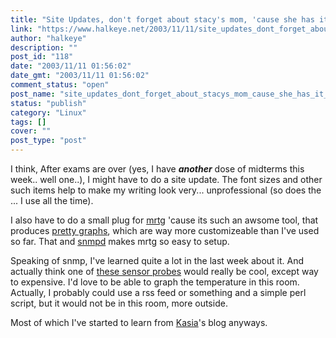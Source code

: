 ```yaml
---
title: "Site Updates, don't forget about stacy's mom, 'cause she has it going on."
link: "https://www.halkeye.net/2003/11/11/site_updates_dont_forget_about_stacys_mom_cause_she_has_it_going/"
author: "halkeye"
description: ""
post_id: "118"
date: "2003/11/11 01:56:02"
date_gmt: "2003/11/11 01:56:02"
comment_status: "open"
post_name: "site_updates_dont_forget_about_stacys_mom_cause_she_has_it_going"
status: "publish"
category: "Linux"
tags: []
cover: ""
post_type: "post"
---
```


I think, After exams are over (yes, I have ***another*** dose of midterms this week.. well one..), I might have to do a site update. The font sizes and other such items help to make my writing look very... unprofessional (so does the ... I use all the time).

I also have to do a small plug for [mrtg](http://www.mrtg.org/) 'cause its such an awsome tool, that produces [pretty graphs](http://www.halkeye.net/mrtg/), which are way more customizeable than I've used so far. That and [snmpd](http://www.net-snmp.org/) makes mrtg so easy to setup.

Speaking of snmp, I've learned quite a lot in the last week about it. And actually think one of [these sensor probes](http://www.javica.com/company/sensorprobe.html) would really be cool, except way to expensive. I'd love to be able to graph the temperature in this room. Actually, I probably could use a rss feed or something and a simple perl script, but it would not be in this room, more outside.

Most of which I've started to learn from [Kasia](http://www.unix-girl.com/blog)'s blog anyways.